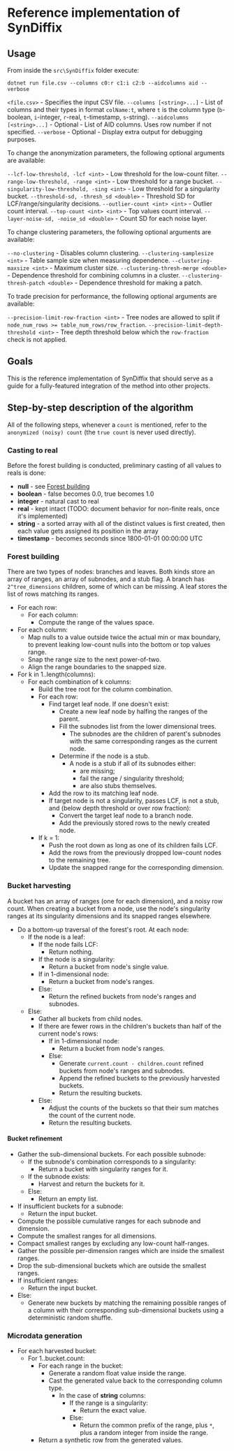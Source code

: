 # Reference implementation of SynDiffix

## Usage

From inside the `src\SynDiffix` folder execute:

```
dotnet run file.csv --columns c0:r c1:i c2:b --aidcolumns aid --verbose
```

`<file.csv>` - Specifies the input CSV file.
`--columns [<string>...]` - List of columns and their types in format `colName:t`, where `t` is the column type
(`b`-boolean, `i`-integer, `r`-real, `t`-timestamp, `s`-string).
`--aidcolumns [<string>...]` - Optional - List of AID columns. Uses row number if not specified.
`--verbose` - Optional - Display extra output for debugging purposes.

To change the anonymization parameters, the following optional arguments are available:

`--lcf-low-threshold, -lcf <int>` - Low threshold for the low-count filter.
`--range-low-threshold, -range <int>` - Low threshold for a range bucket.
`--singularity-low-threshold, -sing <int>` - Low threshold for a singularity bucket.
`--threshold-sd, -thresh_sd <double>` - Threshold SD for LCF/range/singularity decisions.
`--outlier-count <int> <int>` - Outlier count interval.
`--top-count <int> <int>` - Top values count interval.
`--layer-noise-sd, -noise_sd <double>` - Count SD for each noise layer.

To change clustering parameters, the following optional arguments are available:

`--no-clustering` - Disables column clustering.
`--clustering-samplesize <int>` - Table sample size when measuring dependence.
`--clustering-maxsize <int>` - Maximum cluster size.
`--clustering-thresh-merge <double>` - Dependence threshold for combining columns in a cluster.
`--clustering-thresh-patch <double>` - Dependence threshold for making a patch.

To trade precision for performance, the following optional arguments are available:

`--precision-limit-row-fraction <int>` - Tree nodes are allowed to split if `node_num_rows >= table_num_rows/row_fraction`.
`--precision-limit-depth-threshold <int>` - Tree depth threshold below which the `row-fraction` check is not applied.

## Goals

This is the reference implementation of SynDiffix that should serve as a guide for a fully-featured
integration of the method into other projects.

## Step-by-step description of the algorithm

All of the following steps, whenever a `count` is mentioned, refer to the `anonymized (noisy) count`
(the `true count` is never used directly).

### Casting to real

Before the forest building is conducted, preliminary casting of all values to reals is done:

- **null** - see [Forest building](#forest-building)
- **boolean** - false becomes 0.0, true becomes 1.0
- **integer** - natural cast to real
- **real** - kept intact (TODO: document behavior for non-finite reals, once it's implemented)
- **string** - a sorted array with all of the distinct values is first created, then each value gets assigned
  its position in the array
- **timestamp** - becomes seconds since 1800-01-01 00:00:00 UTC

### Forest building

There are two types of nodes: branches and leaves. Both kinds store an array of ranges, an array of subnodes, and a stub flag.
A branch has `2^tree_dimensions` children, some of which can be missing. A leaf stores the list of rows matching its ranges.

- For each row:
  - For each column:
    - Compute the range of the values space.
- For each column:
  - Map nulls to a value outside twice the actual min or max boundary,
    to prevent leaking low-count nulls into the bottom or top values range.
  - Snap the range size to the next power-of-two.
  - Align the range boundaries to the snapped size.
- For k in 1..length(columns):
  - For each combination of k columns:
    - Build the tree root for the column combination.
    - For each row:
      - Find target leaf node. If one doesn't exist:
        - Create a new leaf node by halfing the ranges of the parent.
        - Fill the subnodes list from the lower dimensional trees.
          - The subnodes are the children of parent's subnodes with the same corresponding ranges as the current node.
        - Determine if the node is a stub.
          - A node is a stub if all of its subnodes either:
            - are missing;
            - fail the range / singularity threshold;
            - are also stubs themselves.
      - Add the row to its matching leaf node.
      - If target node is not a singularity, passes LCF, is not a stub, and (below depth threshold or over row fraction):
        - Convert the target leaf node to a branch node.
        - Add the previously stored rows to the newly created node.
    - If k = 1:
      - Push the root down as long as one of its children fails LCF.
      - Add the rows from the previously dropped low-count nodes to the remaining tree.
      - Update the snapped range for the corresponding dimension.

### Bucket harvesting

A bucket has an array of ranges (one for each dimension), and a noisy row count.
When creating a bucket from a node, use the node's singularity ranges at its singularity dimensions
and its snapped ranges elsewhere.

- Do a bottom-up traversal of the forest's root. At each node:
  - If the node is a leaf:
    - If the node fails LCF:
      - Return nothing.
    - If the node is a singularity:
      - Return a bucket from node's single value.
    - If in 1-dimensional node:
      - Return a bucket from node's ranges.
    - Else:
      - Return the refined buckets from node's ranges and subnodes.
  - Else:
    - Gather all buckets from child nodes.
    - If there are fewer rows in the children's buckets than half of the current node's rows:
      - If in 1-dimensional node:
        - Return a bucket from node's ranges.
      - Else:
        - Generate `current.count - children.count` refined buckets from node's ranges and subnodes.
        - Append the refined buckets to the previously harvested buckets.
        - Return the resulting buckets.
    - Else:
      - Adjust the counts of the buckets so that their sum matches the count of the current node.
      - Return the resulting buckets.

#### Bucket refinement

- Gather the sub-dimensional buckets. For each possible subnode:
  - If the subnode's combination corresponds to a singularity:
    - Return a bucket with singularity ranges for it.
  - If the subnode exists:
    - Harvest and return the buckets for it.
  - Else:
    - Return an empty list.
- If insufficient buckets for a subnode:
  - Return the input bucket.
- Compute the possible cumulative ranges for each subnode and dimension.
- Compute the smallest ranges for all dimensions.
- Compact smallest ranges by excluding any low-count half-ranges.
- Gather the possible per-dimension ranges which are inside the smallest ranges.
- Drop the sub-dimensional buckets which are outside the smallest ranges.
- If insufficient ranges:
  - Return the input bucket.
- Else:
  - Generate new buckets by matching the remaining possible ranges of a column with
    their corresponding sub-dimensional buckets using a deterministic random shuffle.

### Microdata generation

- For each harvested bucket:
  - For 1..bucket.count:
    - For each range in the bucket:
      - Generate a random float value inside the range.
      - Cast the generated value back to the corresponding column type.
        - In the case of **string** columns:
          - If the range is a singularity:
            - Return the exact value.
          - Else:
            - Return the common prefix of the range, plus `*`, plus a random integer from inside the range.
    - Return a synthetic row from the generated values.
